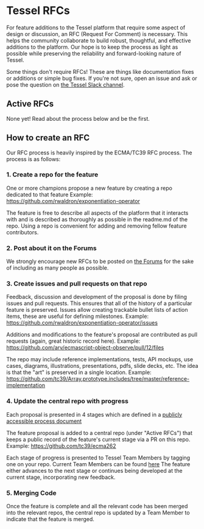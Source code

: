 # Tessel RFCs

For feature additions to the Tessel platform that require some aspect of design or discussion, an RFC (Request For Comment) is necessary. This helps the community collaborate to build robust, thoughtful, and effective additions to the platform. Our hope is to keep the process as light as possible while preserving the reliability and forward-looking nature of Tessel.

Some things don't require RFCs! These are things like documentation fixes or additions or simple bug fixes. If you're not sure, open an issue and ask or pose the question on [the Tessel Slack channel](tessel-slack.herokuapp.com).

## Active RFCs
None yet! Read about the process below and be the first.

## How to create an RFC
Our RFC process is heavily inspired by the ECMA/TC39 RFC process. The process is as follows:

### 1. Create a repo for the feature
One or more champions propose a new feature by creating a repo dedicated to that feature
Example: https://github.com/rwaldron/exponentiation-operator

The feature is free to describe all aspects of the platform that it interacts with and is described as thoroughly as possible in the readme.md of the repo. Using a repo is convenient for adding and removing fellow feature contributors.

### 2. Post about it on the Forums
We strongly encourage new RFCs to be posted on [the Forums](forums.tessel.io) for the sake of including as many people as possible.

### 3. Create issues and pull requests on that repo
Feedback, discussion and development of the proposal is done by filing issues and pull requests. This ensures that all of the history of a particular feature is preserved. Issues allow creating trackable bullet lists of action items, these are useful for defining milestones.
Example: https://github.com/rwaldron/exponentiation-operator/issues

Additions and modifications to the feature's proposal are contributed as pull requests (again, great historic record here).
Example: https://github.com/arv/ecmascript-object-observe/pull/12/files

The repo may include reference implementations, tests, API mockups, use cases, diagrams, illustrations, presentations, pdfs, slide decks, etc. The idea is that the "art" is preserved in a single location.
Example: https://github.com/tc39/Array.prototype.includes/tree/master/reference-implementation

### 4. Update the central repo with progress

Each proposal is presented in 4 stages which are defined in a [publicly accessible process document](https://docs.google.com/document/d/1DWcHGNI6na1ybcdrUR_wLcz0n5rNJzEbQMGd7sXVjRc/edit?usp=sharing)

The feature proposal is added to a central repo (under "Active RFCs") that keeps a public record of the feature's current stage via a PR on this repo.
Example: https://github.com/tc39/ecma262

Each stage of progress is presented to Tessel Team Members by tagging one on your repo. Current Team Members can be found [here](https://github.com/tessel/project/blob/master/COLLABORATORS.md) The feature either advances to the next stage or continues being developed at the current stage, incorporating new feedback.

### 5. Merging Code
Once the feature is complete and all the relevant code has been merged into the relevant repos, the central repo is updated by a Team Member to indicate that the feature is merged.

